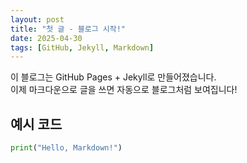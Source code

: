 ```yaml
---
layout: post
title: "첫 글 - 블로그 시작!"
date: 2025-04-30
tags: [GitHub, Jekyll, Markdown]
---
```


이 블로그는 GitHub Pages + Jekyll로 만들어졌습니다.  
이제 마크다운으로 글을 쓰면 자동으로 블로그처럼 보여집니다!

## 예시 코드

```python
print("Hello, Markdown!")
